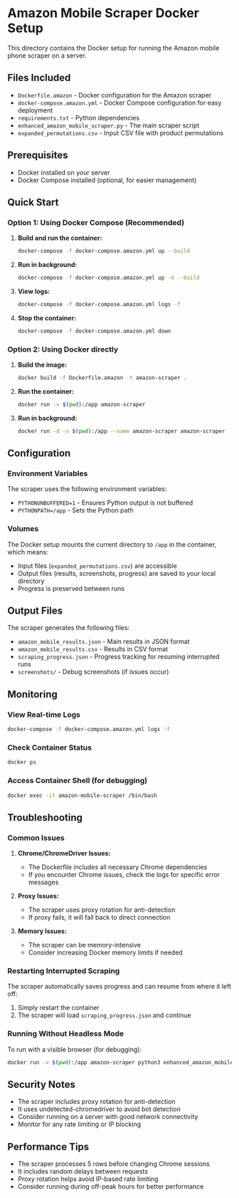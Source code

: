 # Amazon Mobile Scraper Docker Setup

This directory contains the Docker setup for running the Amazon mobile phone scraper on a server.

## Files Included

- `Dockerfile.amazon` - Docker configuration for the Amazon scraper
- `docker-compose.amazon.yml` - Docker Compose configuration for easy deployment
- `requirements.txt` - Python dependencies
- `enhanced_amazon_mobile_scraper.py` - The main scraper script
- `expanded_permutations.csv` - Input CSV file with product permutations

## Prerequisites

- Docker installed on your server
- Docker Compose installed (optional, for easier management)

## Quick Start

### Option 1: Using Docker Compose (Recommended)

1. **Build and run the container:**
   ```bash
   docker-compose -f docker-compose.amazon.yml up --build
   ```

2. **Run in background:**
   ```bash
   docker-compose -f docker-compose.amazon.yml up -d --build
   ```

3. **View logs:**
   ```bash
   docker-compose -f docker-compose.amazon.yml logs -f
   ```

4. **Stop the container:**
   ```bash
   docker-compose -f docker-compose.amazon.yml down
   ```

### Option 2: Using Docker directly

1. **Build the image:**
   ```bash
   docker build -f Dockerfile.amazon -t amazon-scraper .
   ```

2. **Run the container:**
   ```bash
   docker run -v $(pwd):/app amazon-scraper
   ```

3. **Run in background:**
   ```bash
   docker run -d -v $(pwd):/app --name amazon-scraper amazon-scraper
   ```

## Configuration

### Environment Variables

The scraper uses the following environment variables:
- `PYTHONUNBUFFERED=1` - Ensures Python output is not buffered
- `PYTHONPATH=/app` - Sets the Python path

### Volumes

The Docker setup mounts the current directory to `/app` in the container, which means:
- Input files (`expanded_permutations.csv`) are accessible
- Output files (results, screenshots, progress) are saved to your local directory
- Progress is preserved between runs

## Output Files

The scraper generates the following files:
- `amazon_mobile_results.json` - Main results in JSON format
- `amazon_mobile_results.csv` - Results in CSV format
- `scraping_progress.json` - Progress tracking for resuming interrupted runs
- `screenshots/` - Debug screenshots (if issues occur)

## Monitoring

### View Real-time Logs
```bash
docker-compose -f docker-compose.amazon.yml logs -f
```

### Check Container Status
```bash
docker ps
```

### Access Container Shell (for debugging)
```bash
docker exec -it amazon-mobile-scraper /bin/bash
```

## Troubleshooting

### Common Issues

1. **Chrome/ChromeDriver Issues:**
   - The Dockerfile includes all necessary Chrome dependencies
   - If you encounter Chrome issues, check the logs for specific error messages

2. **Proxy Issues:**
   - The scraper uses proxy rotation for anti-detection
   - If proxy fails, it will fall back to direct connection

3. **Memory Issues:**
   - The scraper can be memory-intensive
   - Consider increasing Docker memory limits if needed

### Restarting Interrupted Scraping

The scraper automatically saves progress and can resume from where it left off:
1. Simply restart the container
2. The scraper will load `scraping_progress.json` and continue

### Running Without Headless Mode

To run with a visible browser (for debugging):
```bash
docker run -v $(pwd):/app amazon-scraper python3 enhanced_amazon_mobile_scraper.py
```

## Security Notes

- The scraper includes proxy rotation for anti-detection
- It uses undetected-chromedriver to avoid bot detection
- Consider running on a server with good network connectivity
- Monitor for any rate limiting or IP blocking

## Performance Tips

- The scraper processes 5 rows before changing Chrome sessions
- It includes random delays between requests
- Proxy rotation helps avoid IP-based rate limiting
- Consider running during off-peak hours for better performance
